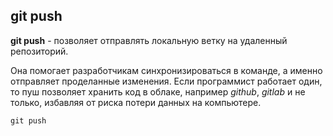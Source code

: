 ## git push

**git push** - позволяет отправлять локальную ветку на удаленный репозиторий. 

Она помогает разработчикам синхронизироваться в команде, а именно отправляет проделанные изменения. Если программист работает один, то пуш позволяет хранить код в облаке, например *github*, *gitlab* и не только, избавляя от риска потери данных на компьютере.

```bach=
git push
```